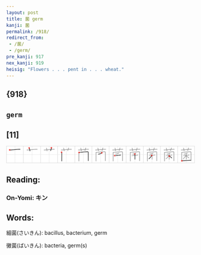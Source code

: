 ```yaml
---
layout: post
title: 菌 germ
kanji: 菌
permalink: /918/
redirect_from:
 - /菌/
 - /germ/
pre_kanji: 917
nex_kanji: 919
heisig: "Flowers . . . pent in . . . wheat."
---
```


## {918}

## `germ`

## [11]

<div class="stroke"><img src="../images/E88F8C.png" /></div>

## Reading:

### On-Yomi: キン

## Words:

細菌(さいきん): bacillus, bacterium, germ

黴菌(ばいきん): bacteria, germ(s)

